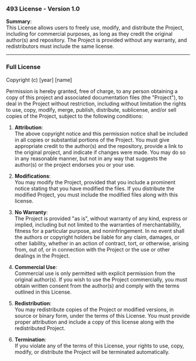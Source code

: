 ### 493 License - Version 1.0

**Summary**:  
This License allows users to freely use, modify, and distribute the Project, including for commercial purposes, as long as they credit the original author(s) and repository. The Project is provided without any warranty, and redistributors must include the same license.

---

### Full License

Copyright (c) [year] [name]

Permission is hereby granted, free of charge, to any person obtaining a copy of this project and associated documentation files (the "Project"), to deal in the Project without restriction, including without limitation the rights to use, copy, modify, merge, publish, distribute, sublicense, and/or sell copies of the Project, subject to the following conditions:

1. **Attribution**:  
   The above copyright notice and this permission notice shall be included in all copies or substantial portions of the Project. You must give appropriate credit to the author(s) and the repository, provide a link to the original project, and indicate if changes were made. You may do so in any reasonable manner, but not in any way that suggests the author(s) or the project endorses you or your use.

2. **Modifications**:  
   You may modify the Project, provided that you include a prominent notice stating that you have modified the files. If you distribute the modified Project, you must include the modified files along with this license.

3. **No Warranty**:  
   The Project is provided "as is", without warranty of any kind, express or implied, including but not limited to the warranties of merchantability, fitness for a particular purpose, and noninfringement. In no event shall the authors or copyright holders be liable for any claim, damages, or other liability, whether in an action of contract, tort, or otherwise, arising from, out of, or in connection with the Project or the use or other dealings in the Project.

4. **Commercial Use**:  
   Commercial use is only permitted with explicit permission from the original author(s). If you wish to use the Project commercially, you must obtain written consent from the author(s) and comply with the terms outlined in this License.

5. **Redistribution**:  
   You may redistribute copies of the Project or modified versions, in source or binary form, under the terms of this License. You must provide proper attribution and include a copy of this license along with the redistributed Project.

6. **Termination**:  
   If you violate any of the terms of this License, your rights to use, copy, modify, or distribute the Project will be terminated automatically.
